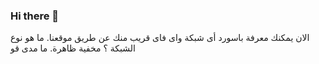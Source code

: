 ### Hi there 👋

<!--
**BBk444/BBk444** is a ✨ _special_ ✨ repository because its `README.md` (this file) appears on your GitHub profile.

Here are some ideas to get you started:

- 🔭 I’m currently working on ...
- 🌱 I’m currently learning ...
- 👯 I’m looking to collaborate on ...
- 🤔 I’m looking for help with ...
- 💬 Ask me about ...
- 📫 How to reach me: ...
- 😄 Pronouns: ...
- ⚡ Fun fact: ...
-->
الان يمكنك معرفة باسورد أى شبكة واى فاى قريب منك عن طريق موقعنا. ما هو نوع الشبكة ؟ مخفية ظاهرة. ما مدى قو
